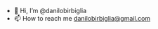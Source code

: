 - 👋 Hi, I’m @danilobirbiglia
- 📫 How to reach me danilobirbiglia@gmail.com


<!---
danilobirbiglia/danilobirbiglia is a ✨ special ✨ repository because its `README.md` (this file) appears on your GitHub profile.
You can click the Preview link to take a look at your changes.
--->
